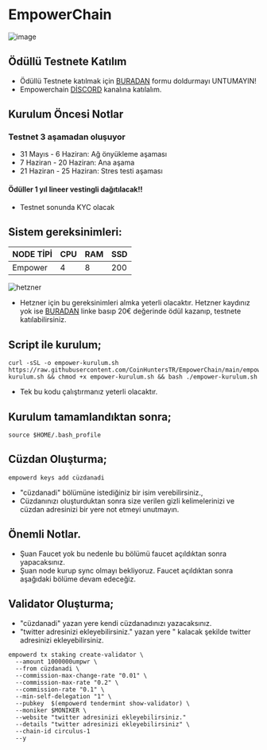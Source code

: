 # EmpowerChain
![image](https://docs.empowerchain.io/assets/empowerchain-banner.f628b327.png)

## Ödüllü Testnete Katılım
* Ödüllü Testnete katılmak için [BURADAN](https://docs.google.com/forms/d/e/1FAIpQLSe1kuSWQq_zaxeR9Fn2lx2VsF073pY2jgGNJHz4obPCF7yYGg/viewform) formu doldurmayı UNTUMAYIN!
* Empowerchain [DİSCORD](https://discord.gg/tf8WRDCBrj) kanalına katılalım.

## Kurulum Öncesi Notlar
### Testnet 3 aşamadan oluşuyor
* 31 Mayıs - 6 Haziran: Ağ önyükleme aşaması
* 7 Haziran - 20 Haziran: Ana aşama
* 21 Haziran - 25 Haziran: Stres testi aşaması
#### Ödüller 1 yıl lineer vestingli dağıtılacak!!

* Testnet sonunda KYC olacak
## Sistem gereksinimleri:
NODE TİPİ | CPU     | RAM      | SSD     |
| ------------- | ------------- | ------------- | -------- |
| Empower | 4          | 8        | 200  |
 

![hetzner](https://github.com/CoinHuntersTR/EmpowerChain/assets/111747226/46d2e1ea-0714-4061-b5a2-476be023cfd0)

* Hetzner için bu gereksinimleri almka yeterli olacaktır.
Hetzner kaydınız yok ise [BURADAN](https://hetzner.cloud/?ref=ew4WgPUfxeyJ) linke basıp 20€ değerinde ödül kazanıp, testnete katılabilirsiniz.

## Script ile kurulum;
```
curl -sSL -o empower-kurulum.sh https://raw.githubusercontent.com/CoinHuntersTR/EmpowerChain/main/empower-kurulum.sh && chmod +x empower-kurulum.sh && bash ./empower-kurulum.sh
```
* Tek bu kodu çalıştırmanız yeterli olacaktır.

## Kurulum tamamlandıktan sonra;
```
source $HOME/.bash_profile
```

## Cüzdan Oluşturma;
```
empowerd keys add cüzdanadi
```
* "cüzdanadi" bölümüne istediğiniz bir isim verebilirsiniz.,
*  Cüzdanınızı oluşturduktan sonra size verilen gizli kelimelerinizi ve cüzdan adresinizi bir yere not etmeyi unutmayın.

## Önemli Notlar.
* Şuan Faucet yok bu nedenle bu bölümü faucet açıldıktan sonra yapacaksınız.
* Şuan node kurup sync olmayı bekliyoruz. Faucet açıldıktan sonra aşağıdaki bölüme devam edeceğiz.

## Validator Oluşturma;

* "cüzdanadi" yazan yere kendi cüzdanadınızı yazacaksınız.
* "twitter adresinizi ekleyebilirsiniz." yazan yere " kalacak şekilde twitter adresinizi ekleyebilirsiniz.
```
empowerd tx staking create-validator \
  --amount 1000000umpwr \
  --from cüzdanadi \
  --commission-max-change-rate "0.01" \
  --commission-max-rate "0.2" \
  --commission-rate "0.1" \
  --min-self-delegation "1" \
  --pubkey  $(empowerd tendermint show-validator) \
  --moniker $MONIKER \
  --website "twitter adresinizi ekleyebilirsiniz."
  --details "twitter adresinizi ekleyebilirsiniz" \
  --chain-id circulus-1
  --y
```
